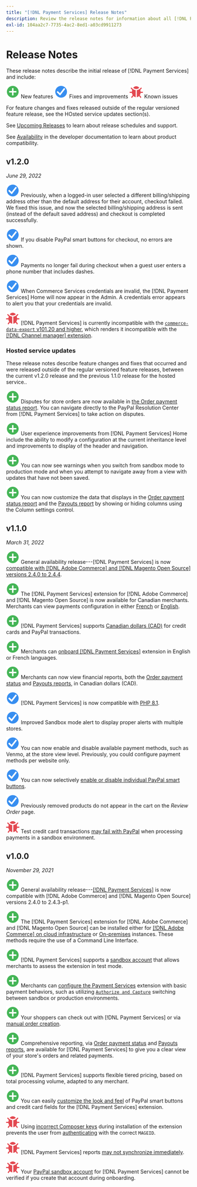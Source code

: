 ```yaml
---
title: "[!DNL Payment Services] Release Notes"
description: Review the release notes for information about all [!DNL Payment Services] releases.
exl-id: 104aa2c7-7735-4ac2-8ed1-a03cd9911273
---
```

# Release Notes

These release notes describe the initial release of [!DNL Payment Services] and include:

![New](../assets/new.svg) New features
![Fixed issue](../assets/fix.svg) Fixes and improvements
![Known issue](../assets/bug.svg) Known issues

For feature changes and fixes released outside of the regular versioned feature release, see the HOsted service updates section(s).

See [Upcoming Releases](https://devdocs.magento.com/release/) to learn about release schedules and support.

See [Availability](https://devdocs.magento.com/release/availability.html) in the developer documentation to learn about product compatibility.

## v1.2.0

_June 29, 2022_

![Fixed issue](../assets/fix.svg)<!-- Issue PAY-3264 --> Previously, when a logged-in user selected a different billing/shipping address other than the default address for their account, checkout failed. We fixed this issue, and now the selected billing/shipping address is sent (instead of the default saved address) and checkout is completed successfully.

![Fixed issue](../assets/fix.svg)<!-- Issue PAY-3314 --> If you disable PayPal smart buttons for checkout, no errors are shown.

![Fixed issue](../assets/fix.svg)<!-- Issue PAY-3330 --> Payments no longer fail during checkout when a guest user enters a phone number that includes dashes.

![Fixed issue](../assets/fix.svg)<!-- Issue PAY-3338 PAY-2502 --> When Commerce Services credentials are invalid, the [!DNL Payment Services] Home will now appear in the Admin. A credentials error appears to alert you that your credentials are invalid.

![Known issue](../assets/bug.svg)<!-- Issue PAY-0 --> [!DNL Payment Services] is currently incompatible with the [`commerce-data-export` v101.20 and higher](https://github.com/magento-commerce/commerce-data-export/releases/tag/v101.2.0), which renders it incompatible with the [[!DNL Channel manager] extension](https://experienceleague.adobe.com/docs/commerce-channels/channel-manager/guide-overview.html).

### Hosted service updates

These release notes describe feature changes and fixes that occurred and were released outside of the regular versioned feature releases, between the current v1.2.0 release and the previous 1.1.0 release for the hosted service..

![New](../assets/new.svg)<!-- Issue PAY-1720 --> Disputes for store orders are now available in [the Order payment status report](https://experienceleague.adobe.com/docs/commerce-merchant-services/payment-services/reporting/order-payment-status.html#view-disputes). You can navigate directly to the PayPal Resolution Center from [!DNL Payment Services] to take action on disputes.

![New](../assets/new.svg)<!-- Issue PAY-2854 --> User experience improvements from [!DNL Payment Services] Home include the ability to modify a configuration at the current inheritance level and improvements to display of the header and navigation.

![New](../assets/new.svg)<!-- Issue PAY-2854 --> You can now see warnings when you switch from sandbox mode to production mode and when you attempt to navigate away from a view with updates that have not been saved.

![New](../assets/new.svg)<!-- Issue PAY-2761 --> You can now customize the data that displays in the [Order payment status report](https://experienceleague.adobe.com/docs/commerce-merchant-services/payment-services/reporting/order-payment-status.html#show-and-hide-columns) and the [Payouts report](https://experienceleague.adobe.com/docs/commerce-merchant-services/payment-services/reporting/payouts.html#show-and-hide-columns) by showing or hiding columns using the Column settings control.

## v1.1.0

_March 31, 2022_

![New](../assets/new.svg)<!-- Issue PAY-2127 --> General availability release---[!DNL Payment Services] is now [compatible with [!DNL Adobe Commerce] and [!DNL Magento Open Source] versions 2.4.0 to 2.4.4](https://devdocs.magento.com/release/availability.html#compatibility).

![New](../assets/new.svg)<!-- Issue PAY-2682 --> The [!DNL Payment Services] extension for [!DNL Adobe Commerce] and [!DNL Magento Open Source] is now available for Canadian merchants. Merchants can view payments configuration in either [French](https://experienceleague.adobe.com/docs/commerce-merchant-services/payment-services/overview.md#accepted-credit-cards-and-currencies) or [English](https://experienceleague.adobe.com/docs/commerce-merchant-services/payment-services/overview.md#accepted-credit-cards-and-currencies).

![New](../assets/new.svg)<!-- Issue PAY-2681 --> [!DNL Payment Services] supports [Canadian dollars (CAD)](overview.md#accepted-credit-cards-and-currencies) for credit cards and PayPal transactions.

![New](../assets/new.svg)<!-- Issue PAY-2680 --> Merchants can [onboard [!DNL Payment Services]](onboard.md) extension in English or French languages.

![New](../assets/new.svg)<!-- Issue PAY-2678 --> Merchants can now view financial reports, both the [Order payment status](order-payment-status.md) and [Payouts reports](payouts.md), in Canadian dollars (CAD).

![Fixed issue](../assets/fix.svg)<!-- Issue PAY-2710 --> [!DNL Payment Services] is now compatible with [PHP 8.1](https://www.php.net/releases/8.1/en.php).

![Fixed issue](../assets/fix.svg)<!-- Issue PAY-3017 --> Improved Sandbox mode alert to display proper alerts with multiple stores.

![Fixed issue](../assets/fix.svg)<!-- Issue PAY-2742 --> You can now enable and disable available payment methods, such as Venmo, at the store view level. Previously, you could configure payment methods per website only.

![Fixed issue](../assets/fix.svg)<!-- Issue PAY-2277 --> You can now selectively [enable or disable individual PayPal smart buttons](settings.md#paypal-smart-buttons).

![Fixed issue](../assets/fix.svg)<!-- Issue PAY-2561 --> Previously removed products do not appear in the cart on the _Review Order_ page.

![Known issue](../assets/bug.svg)<!-- Issue PAY-2842 --> Test credit card transactions [may fail with PayPal](https://support.magento.com/hc/en-us/articles/5201041963917) when processing payments in a sandbox environment.

## v1.0.0

_November 29, 2021_

![New](../assets/new.svg)<!-- Issue PAY-2127 --> General availability release---[[!DNL Payment Services]](https://marketplace.magento.com/magento-payment-services.html) is now compatible with [!DNL Adobe Commerce] and [!DNL Magento Open Source] versions 2.4.0 to 2.4.3-p1.

![New](../assets/new.svg)<!-- Issue PAY-124 --> The [!DNL Payment Services] extension for [!DNL Adobe Commerce] and [!DNL Magento Open Source] can be installed either for [[!DNL Adobe Commerce] on cloud infrastructure](install.md#adobe-commerce-on-cloud-infrastructure) or [On-premises](install.md#on-premises) instances. These methods require the use of a Command Line Interface.

![New](../assets/new.svg)<!-- Issue PAY-1986 --> [!DNL Payment Services] supports a [sandbox account](sandbox.md) that allows merchants to assess the extension in test mode.

![New](../assets/new.svg)<!-- Issue PAY-666 --> Merchants can [configure the Payment Services](settings.md) extension with basic payment behaviors, such as utilizing [`Authorize and Capture`](production.md#set-payment-services-as-payment-method) switching between sandbox or production environments.

![New](../assets/new.svg)<!-- Issue PAY-780 --> Your shoppers can check out with [!DNL Payment Services] or via [manual order creation](create-order.md).

![New](../assets/new.svg)<!-- Issue PAY-1856 --> Comprehensive reporting, via [Order payment status](order-payment-status.md) and [Payouts reports](payouts.md), are available for [!DNL Payment Services] to give you a clear view of your store's orders and related payments.

![New](../assets/new.svg)<!-- Issue PAY-311 --> [!DNL Payment Services] supports flexible tiered pricing, based on total processing volume, adapted to any merchant.

![New](../assets/new.svg)<!-- Issue PAY-1443 --> You can easily [customize the look and feel](payments-options.md) of PayPal smart buttons and credit card fields for the [!DNL Payment Services] extension.

![Known issue](../assets/bug.svg)<!-- Issue PAY-2473 --> Using [incorrect Composer keys](https://support.magento.com/hc/en-us/articles/4406603542541) during installation of the extension prevents the user from [authenticating](https://devdocs.magento.com/guides/v2.4/install-gde/prereq/connect-auth.html) with the correct `MAGEID`.

![Known issue](../assets/bug.svg)<!-- Issue PAY-2474 --> [!DNL Payment Services] reports [may not synchronize immediately](https://support.magento.com/hc/en-us/articles/4406114741517).

![Known issue](../assets/bug.svg)<!-- Issue PAY-2475 --> Your [PayPal sandbox account](https://support.magento.com/hc/en-us/articles/4406954952461) for [!DNL Payment Services] cannot be verified  if you create that account during onboarding.

